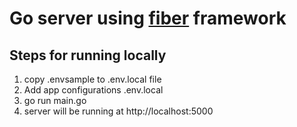 # Go server using [fiber](https://fiber.wiki) framework


## Steps for running locally
1. copy .envsample to .env.local file
2. Add app configurations .env.local
3. go run main.go
4. server will be running at http://localhost:5000